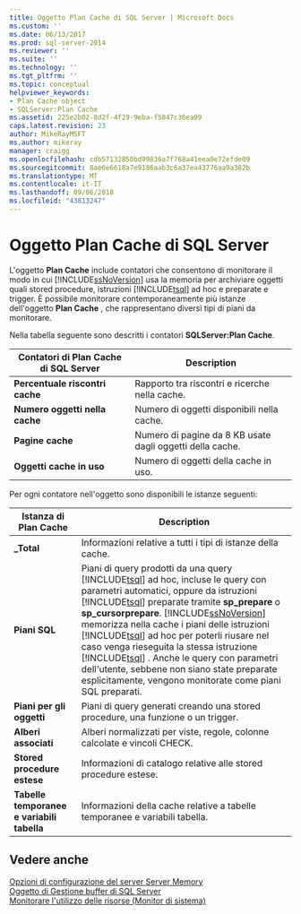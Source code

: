 ```yaml
---
title: Oggetto Plan Cache di SQL Server | Microsoft Docs
ms.custom: ''
ms.date: 06/13/2017
ms.prod: sql-server-2014
ms.reviewer: ''
ms.suite: ''
ms.technology: ''
ms.tgt_pltfrm: ''
ms.topic: conceptual
helpviewer_keywords:
- Plan Cache object
- SQLServer:Plan Cache
ms.assetid: 225e2b02-8d2f-4f29-9eba-f5847c36ea99
caps.latest.revision: 23
author: MikeRayMSFT
ms.author: mikeray
manager: craigg
ms.openlocfilehash: cdb57132850bd99836a7f768a41eea0e72efde09
ms.sourcegitcommit: 8ae6e6618a7e9186aab3c6a37ea43776aa9a382b
ms.translationtype: MT
ms.contentlocale: it-IT
ms.lasthandoff: 09/06/2018
ms.locfileid: "43813247"
---
```

# <a name="sql-server-plan-cache-object"></a>Oggetto Plan Cache di SQL Server
  L'oggetto **Plan Cache** include contatori che consentono di monitorare il modo in cui [!INCLUDE[ssNoVersion](../../includes/ssnoversion-md.md)] usa la memoria per archiviare oggetti quali stored procedure, istruzioni [!INCLUDE[tsql](../../includes/tsql-md.md)] ad hoc e preparate e trigger. È possibile monitorare contemporaneamente più istanze dell'oggetto **Plan Cache** , che rappresentano diversi tipi di piani da monitorare.  
  
 Nella tabella seguente sono descritti i contatori **SQLServer:Plan Cache**.  
  
|Contatori di Plan Cache di SQL Server|Description|  
|------------------------------------|-----------------|  
|**Percentuale riscontri cache**|Rapporto tra riscontri e ricerche nella cache.|  
|**Numero oggetti nella cache**|Numero di oggetti disponibili nella cache.|  
|**Pagine cache**|Numero di pagine da 8 KB usate dagli oggetti della cache.|  
|**Oggetti cache in uso**|Numero di oggetti della cache in uso.|  
  
 Per ogni contatore nell'oggetto sono disponibili le istanze seguenti:  
  
|Istanza di Plan Cache|Description|  
|-------------------------|-----------------|  
|**_Total**|Informazioni relative a tutti i tipi di istanze della cache.|  
|**Piani SQL**|Piani di query prodotti da una query [!INCLUDE[tsql](../../includes/tsql-md.md)] ad hoc, incluse le query con parametri automatici, oppure da istruzioni [!INCLUDE[tsql](../../includes/tsql-md.md)] preparate tramite **sp_prepare** o **sp_cursorprepare**. [!INCLUDE[ssNoVersion](../../includes/ssnoversion-md.md)] memorizza nella cache i piani delle istruzioni [!INCLUDE[tsql](../../includes/tsql-md.md)] ad hoc per poterli riusare nel caso venga rieseguita la stessa istruzione [!INCLUDE[tsql](../../includes/tsql-md.md)] . Anche le query con parametri dell'utente, sebbene non siano state preparate esplicitamente, vengono monitorate come piani SQL preparati.|  
|**Piani per gli oggetti**|Piani di query generati creando una stored procedure, una funzione o un trigger.|  
|**Alberi associati**|Alberi normalizzati per viste, regole, colonne calcolate e vincoli CHECK.|  
|**Stored procedure estese**|Informazioni di catalogo relative alle stored procedure estese.|  
|**Tabelle temporanee e variabili tabella**|Informazioni della cache relative a tabelle temporanee e variabili tabella.|  
  
## <a name="see-also"></a>Vedere anche  
 [Opzioni di configurazione del server Server Memory](../../database-engine/configure-windows/server-memory-server-configuration-options.md)   
 [Oggetto di Gestione buffer di SQL Server](sql-server-buffer-manager-object.md)   
 [Monitorare l'utilizzo delle risorse &#40;Monitor di sistema&#41;](monitor-resource-usage-system-monitor.md)  
  
  
